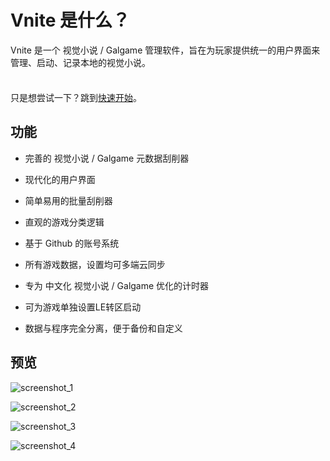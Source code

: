 # Vnite 是什么？

Vnite 是一个 视觉小说 / Galgame 管理软件，旨在为玩家提供统一的用户界面来管理、启动、记录本地的视觉小说。

<div class="tip custom-block" style="padding-top: 8px">

只是想尝试一下？跳到[快速开始](./getting-started)。

</div>

## 功能

- 完善的 视觉小说 / Galgame 元数据刮削器

- 现代化的用户界面

- 简单易用的批量刮削器

- 直观的游戏分类逻辑

- 基于 Github 的账号系统

- 所有游戏数据，设置均可多端云同步

- 专为 中文化 视觉小说 / Galgame 优化的计时器

- 可为游戏单独设置LE转区启动

- 数据与程序完全分离，便于备份和自定义

## 预览

![screenshot_1](https://img.timero.xyz/i/2024/10/06/6701f06e89465.webp)

![screenshot_2](https://img.timero.xyz/i/2024/10/06/6701f0d3b6a22.webp)

![screenshot_3](https://img.timero.xyz/i/2024/10/06/6701f0e87b7f2.webp)

![screenshot_4](https://img.timero.xyz/i/2024/10/06/6701f0b7d964b.webp)